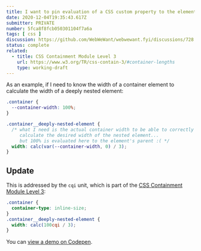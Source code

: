 ```yaml
---
title: I want to pin evaluation of a CSS custom property to the element it's defined on
date: 2020-12-04T19:35:43.617Z
submitter: PRIVATE
number: 5fca8f8fcb050301104f7a6a
tags: [ css ]
discussion: https://github.com/WebWeWant/webwewant.fyi/discussions/728
status: complete
related:
  - title: CSS Containment Module Level 3
    url: https://www.w3.org/TR/css-contain-3/#container-lengths
    type: working-draft
---
```


As an example, if I need to know the width of a container element to calculate the width of a deeply nested element: 

```css
.container {
  --container-width: 100%; 
}

.container__deeply-nested-element {
  /* what I need is the actual container width to be able to correctly
     calculate the desired width of the nested element...
     but 100% is evaluated here to the element's parent :( */
  width: calc(var(--container-width, 0) / 3); 
}
```

## Update

This is addressed by the `cqi` unit, which is part of the [CSS Containment Module Level 3](https://www.w3.org/TR/css-contain-3/#container-lengths):

```css
.container {
  container-type: inline-size;
}
.container__deeply-nested-element {
  width: calc(100cqi / 3);
}
```

You can [view a demo on Codepen](https://codepen.io/aarongustafson/pen/MYWMPvv).